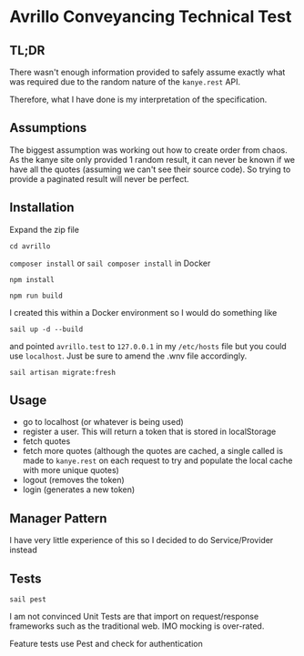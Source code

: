 # Avrillo Conveyancing Technical Test

## TL;DR
There wasn't enough information provided to safely assume exactly what was 
required due to the random nature of the `kanye.rest` API.

Therefore, what I have done is my interpretation of the specification.

## Assumptions

The biggest assumption was working out how to create order from chaos. 
As the kanye site only provided 1 random result, 
it can never be known if we have all the quotes (assuming we can't see their source code). 
So trying to provide a paginated result will never be perfect.

## Installation

Expand the zip file

`cd avrillo`

`composer install` or `sail composer install` in Docker

`npm install`

`npm run build`

I created this within a Docker environment so I would do something like

`sail up -d --build`

and pointed `avrillo.test` to `127.0.0.1` in my `/etc/hosts` file but you could use `localhost`. Just be sure to amend the .wnv file accordingly.

`sail artisan migrate:fresh`

## Usage

* go to localhost (or whatever is being used)
* register a user. This will return a token that is stored in localStorage
* fetch quotes
* fetch more quotes (although the quotes are cached, a single called is made to `kanye.rest` on each request to try and populate the local cache with more unique quotes)
* logout (removes the token)
* login (generates a new token)

## Manager Pattern
I have very little experience of this so I decided to do Service/Provider instead

## Tests

`sail pest`

I am not convinced Unit Tests are that import on request/response frameworks such as the traditional web. IMO mocking is over-rated.

Feature tests use Pest and check for authentication
